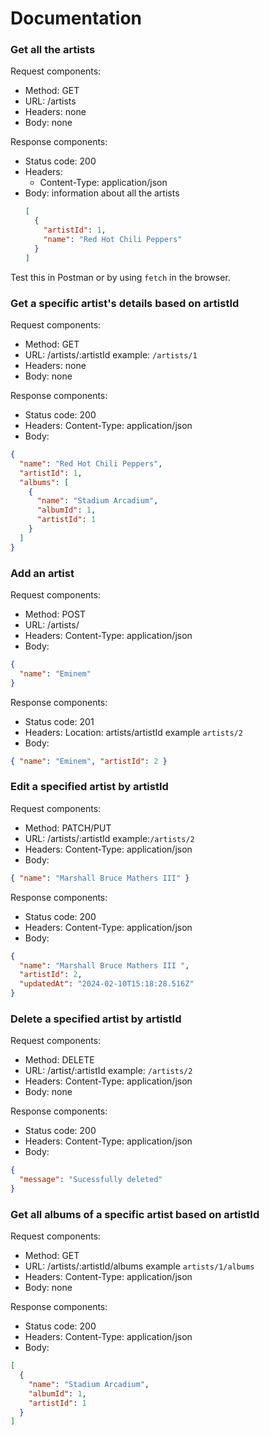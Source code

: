 # Documentation

### Get all the artists

Request components:

- Method: GET
- URL: /artists
- Headers: none
- Body: none

Response components:

- Status code: 200
- Headers:
  - Content-Type: application/json
- Body: information about all the artists
  ```json
  [
    {
      "artistId": 1,
      "name": "Red Hot Chili Peppers"
    }
  ]
  ```

Test this in Postman or by using `fetch` in the browser.

### Get a specific artist's details based on artistId

Request components:

- Method: GET
- URL: /artists/:artistId example: `/artists/1`
- Headers: none
- Body: none

Response components:

- Status code: 200
- Headers: Content-Type: application/json
- Body:

```json
{
  "name": "Red Hot Chili Peppers",
  "artistId": 1,
  "albums": [
    {
      "name": "Stadium Arcadium",
      "albumId": 1,
      "artistId": 1
    }
  ]
}
```

### Add an artist

Request components:

- Method: POST
- URL: /artists/
- Headers: Content-Type: application/json
- Body:

```json
{
  "name": "Eminem"
}
```

Response components:

- Status code: 201
- Headers: Location: artists/artistId example `artists/2`
- Body:

```json
{ "name": "Eminem", "artistId": 2 }
```

### Edit a specified artist by artistId

Request components:

- Method: PATCH/PUT
- URL: /artists/:artistId example:`/artists/2`
- Headers: Content-Type: application/json
- Body:

```json
{ "name": "Marshall Bruce Mathers III" }
```

Response components:

- Status code: 200
- Headers: Content-Type: application/json
- Body:

```json
{
  "name": "Marshall Bruce Mathers III ",
  "artistId": 2,
  "updatedAt": "2024-02-10T15:18:28.516Z"
}
```

### Delete a specified artist by artistId

Request components:

- Method: DELETE
- URL: /artist/:artistId example: `/artists/2`
- Headers: Content-Type: application/json
- Body: none

Response components:

- Status code: 200
- Headers: Content-Type: application/json
- Body:

```json
{
  "message": "Sucessfully deleted"
}
```

### Get all albums of a specific artist based on artistId

Request components:

- Method: GET
- URL: /artists/:artistId/albums example `artists/1/albums`
- Headers: Content-Type: application/json
- Body: none

Response components:

- Status code: 200
- Headers: Content-Type: application/json
- Body:

```json
[
  {
    "name": "Stadium Arcadium",
    "albumId": 1,
    "artistId": 1
  }
]
```
